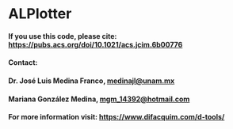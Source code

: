 # ALPlotter

#### If you use this code, please cite: https://pubs.acs.org/doi/10.1021/acs.jcim.6b00776
#### Contact: 
#### Dr. José Luis Medina Franco, medinajl@unam.mx
#### Mariana González Medina, mgm_14392@hotmail.com
#### For more information visit: https://www.difacquim.com/d-tools/
